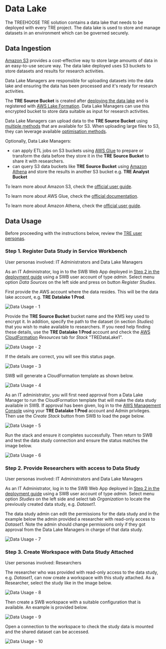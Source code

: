 # Data Lake

The TREEHOOSE TRE solution contains a data lake that needs to be deployed
 with every TRE project. The data lake is used to store and manage datasets in an
 environment which can be governed securely.

## Data Ingestion

[Amazon S3](https://aws.amazon.com/s3/) provides a cost-effective way to store
 large amounts of data in an easy-to-use secure way. The data lake deployed
 uses S3 buckets to store datasets and results for research activities.

Data Lake Managers are responsible for uploading datasets into the data lake
 and ensuring the data has been processed and it's ready for research activities.

The **TRE Source Bucket** is created after
 [deploying the data lake](../deployment/Step3-CreateDataLake.md) and is registered
 with [AWS Lake Formation](https://aws.amazon.com/lake-formation/). Data Lake Managers
 can use this encrypted bucket to store data suitable as input for research activities.

Data Lake Managers can upload data to the **TRE Source Bucket** using
 [multiple methods](https://docs.aws.amazon.com/AmazonS3/latest/userguide/upload-objects.html)
 that are available for S3. When uploading large files to S3, they can leverage available
 [optimisation methods](https://aws.amazon.com/premiumsupport/knowledge-center/s3-upload-large-files/).

Optionally, Data Lake Managers:
* can apply ETL jobs on S3 buckets using [AWS Glue](https://aws.amazon.com/glue/) to prepare
 or transform the data before they store it in the **TRE Source Bucket** to share it with researchers.
* can query S3 data buckets like **TRE Source Bucket** using [Amazon Athena](https://aws.amazon.com/athena)
 and store the results in another S3 bucket e.g. **TRE Analyst Bucket**

To learn more about Amazon S3, check the
 [official user guide](https://docs.aws.amazon.com/AmazonS3/latest/userguide/Welcome.html).

To learn more about AWS Glue, check the
 [official documentation](https://docs.aws.amazon.com/glue/index.html).

To learn more about Amazon Athena, check the
 [official user guide](https://docs.aws.amazon.com/athena/latest/ug/getting-started.html).

## Data Usage

Before proceeding with the instructions below, review the
 [TRE user personas](../architecture/User-Personas.md).

### Step 1. Register Data Study in Service Workbench

User personas involved: IT Administrators and Data Lake Managers

As an IT Administrator, log in to the SWB Web App deployed in
 [Step 2 in the deployment guide](../deployment/Step2-DeployServiceWorkbench.md) using
 a SWB user account of type *admin*. Select menu option *Data Sources* on the left side
 and press on button *Register Studies*.

First provide the AWS account where the data resides. This will be the data lake account,
 e.g. **TRE Datalake 1 Prod**.

![Data Usage - 1](../../res/images/data_lake/DataUsage-1.png)

Provide the **TRE Source Bucket** bucket name and the KMS key used to encrypt it. In addition,
 specify the path to the dataset (in section *Studies*) that you wish to make available to researchers.
 If you need help finding these details, use the **TRE Datalake 1 Prod** account and check the
 [AWS CloudFormation](https://eu-west-2.console.aws.amazon.com/cloudformation/home?region=eu-west-2#/)
 *Resources* tab for *Stack* "TREDataLake1".

![Data Usage - 2](../../res/images/data_lake/DataUsage-2.png)

If the details are correct, you will see this status page.

![Data Usage - 3](../../res/images/data_lake/DataUsage-3.png)

SWB will generate a CloudFormation template as shown below.

![Data Usage - 4](../../res/images/data_lake/DataUsage-4.png)

As an IT administrator, you will first need approval from a Data Lake Manager
 to run the CloudFormation template that will make the data study available in SWB.
 If approval has been given, log in to the
 [AWS Management Console](https://console.aws.amazon.com/)
 using your **TRE Datalake 1 Prod** account and Admin privileges. Then use the
 *Create Stack* button from SWB to load the page below.

![Data Usage - 5](../../res/images/data_lake/DataUsage-5.png)

Run the stack and ensure it completes successfully. Then return to SWB and test the
 data study connection and ensure the status matches the image below.

![Data Usage - 6](../../res/images/data_lake/DataUsage-6.png)

### Step 2. Provide Researchers with access to Data Study

User personas involved: IT Administrators and Data Lake Managers

As an IT Administrator, log in to the SWB Web App deployed in
 [Step 2 in the deployment guide](../deployment/Step2-DeployServiceWorkbench.md) using
 a SWB user account of type *admin*. Select menu option *Studies* on the left side
 and select tab *Organization* to locate the previously created data study, e.g. *Dataset1*.

The data study admin can edit the permissions for the data study and in the example
 below the admin provided a researcher with read-only access to *Dataset1*. Note the
 admin should change permissions only if they got approval from the Data Lake Managers
 in charge of that data study.

![Data Usage - 7](../../res/images/data_lake/DataUsage-7.png)

### Step 3. Create Workspace with Data Study Attached

User personas involved: Researchers

The researcher who was provided with read-only access to the data study, e.g. *Dataset1*,
 can now create a workspace with this study attached. As a Researcher, select the study
 like in the image below.

![Data Usage - 8](../../res/images/data_lake/DataUsage-8.png)

Then create a SWB workspace with a suitable configuration that is available. An example
 is provided below.

![Data Usage - 9](../../res/images/data_lake/DataUsage-9.png)

Open a connection to the workspace to check the study data is mounted and the shared
 dataset can be accessed.

![Data Usage - 10](../../res/images/data_lake/DataUsage-10.png)

